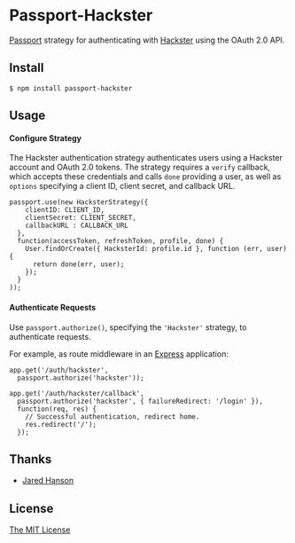 # Passport-Hackster

[Passport](https://github.com/jaredhanson/passport) strategy for authenticating
with [Hackster](http://hackster.io) using the OAuth 2.0 API.

## Install

    $ npm install passport-hackster

## Usage

#### Configure Strategy

The Hackster authentication strategy authenticates users using a Hackster
account and OAuth 2.0 tokens.  The strategy requires a `verify` callback, which
accepts these credentials and calls `done` providing a user, as well as
`options` specifying a client ID, client secret, and callback URL.

    passport.use(new HacksterStrategy({
        clientID: CLIENT_ID,
        clientSecret: CLIENT_SECRET,
        callbackURL : CALLBACK_URL
      },
      function(accessToken, refreshToken, profile, done) {
        User.findOrCreate({ HacksterId: profile.id }, function (err, user) {
          return done(err, user);
        });
      }
    ));

#### Authenticate Requests

Use `passport.authorize()`, specifying the `'Hackster'` strategy, to
authenticate requests.

For example, as route middleware in an [Express](http://expressjs.com/)
application:

    app.get('/auth/hackster',
      passport.authorize('hackster'));

    app.get('/auth/hackster/callback',
      passport.authorize('hackster', { failureRedirect: '/login' }),
      function(req, res) {
        // Successful authentication, redirect home.
        res.redirect('/');
      });

## Thanks

  - [Jared Hanson](http://github.com/jaredhanson)

## License

[The MIT License](http://opensource.org/licenses/MIT)

